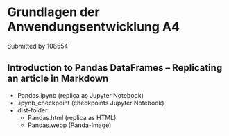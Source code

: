 # Grundlagen der Anwendungsentwicklung A4 
Submitted by 108554  
## Introduction to Pandas DataFrames – Replicating an article in Markdown
- Pandas.ipynb (replica as Jupyter Notebook)
- .ipynb_checkpoint (checkpoints Jupyter Notebook)
- dist-folder
    - Pandas.html (replica as HTML)
    - Pandas.webp (Panda-Image)
